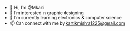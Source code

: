 - 👋 Hi, I’m @Mkarti
- 👀 I’m interested in graphic designing 
- 🌱 I’m currently learning electronics & computer science 
- 📫 Can connect with me by kartikmishra1225@gmail.com

<!---
Mkarti/Mkarti is a ✨ special ✨ repository because its `README.md` (this file) appears on your GitHub profile.
You can click the Preview link to take a look at your changes.
--->

